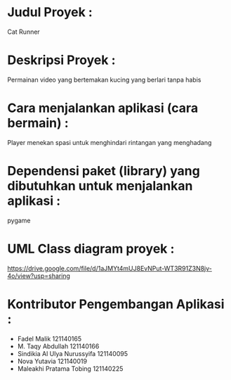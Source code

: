 # Judul Proyek :
Cat Runner

# Deskripsi Proyek :
Permainan video yang bertemakan kucing yang berlari tanpa habis

# Cara menjalankan aplikasi (cara bermain) :
Player menekan spasi untuk menghindari rintangan yang menghadang

# Dependensi paket (library) yang dibutuhkan untuk menjalankan aplikasi :
pygame

# UML Class diagram proyek :
https://drive.google.com/file/d/1aJMYt4mUJ8EvNPut-WT3R91Z3N8jv-4o/view?usp=sharing

# Kontributor Pengembangan Aplikasi :
- Fadel Malik	121140165
- M. Taqy Abdullah	121140166
- Sindikia Al Ulya Nurussyifa	121140095
- Nova Yutavia	121140019
- Maleakhi Pratama Tobing	121140225
